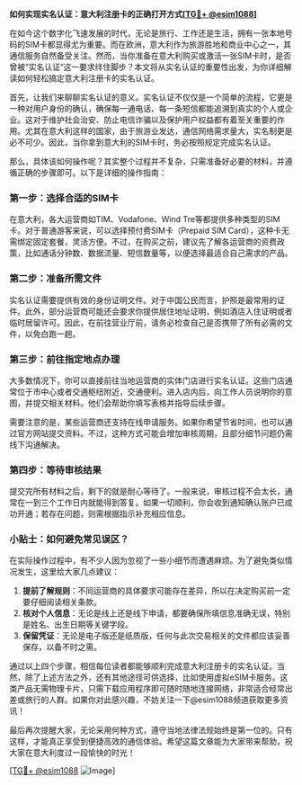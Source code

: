 **如何实现实名认证：意大利注册卡的正确打开方式[[TG💪+ @esim1088](https://t.me/s/esim1088)]**

在如今这个数字化飞速发展的时代，无论是旅行、工作还是生活，拥有一张本地号码的SIM卡都显得尤为重要。而在欧洲，意大利作为旅游胜地和商业中心之一，其通信服务自然备受关注。然而，当你准备在意大利购买或激活一张SIM卡时，是否曾被“实名认证”这一要求绊住脚步？本文将从实名认证的重要性出发，为你详细解读如何轻松搞定意大利注册卡的实名认证。

首先，让我们来聊聊实名认证的意义。实名认证不仅仅是一个简单的流程，它更是一种对用户身份的确认，确保每一通电话、每一条短信都能追溯到真实的个人或企业。这对于维护社会治安、防止电信诈骗以及保护用户权益都有着至关重要的作用。尤其在意大利这样的国家，由于旅游业发达，通信网络需求量大，实名制更是必不可少。因此，当你拿到意大利的SIM卡时，务必按照规定完成实名认证。

那么，具体该如何操作呢？其实整个过程并不复杂，只需准备好必要的材料，并遵循正确的步骤即可。以下是详细的操作指南：

### 第一步：选择合适的SIM卡

在意大利，各大运营商如TIM、Vodafone、Wind Tre等都提供多种类型的SIM卡。对于普通游客来说，可以选择预付费SIM卡（Prepaid SIM Card），这种卡无需绑定固定套餐，灵活方便。不过，在购买之前，建议先了解各运营商的资费政策，比如通话分钟数、数据流量、短信数量等，以便选择最适合自己需求的产品。

### 第二步：准备所需文件

实名认证需要提供有效的身份证明文件。对于中国公民而言，护照是最常用的证件。此外，部分运营商可能还会要求你提供居住地址证明，例如酒店入住证明或者临时居留许可。因此，在前往营业厅前，请务必检查自己是否携带了所有必需的文件，以免白跑一趟。

### 第三步：前往指定地点办理

大多数情况下，你可以直接前往当地运营商的实体门店进行实名认证。这些门店通常位于市中心或者交通枢纽附近，交通便利。进入店内后，向工作人员说明你的意图，并提交相关材料。他们会帮助你填写表格并指导后续步骤。

需要注意的是，某些运营商还支持在线申请服务。如果你希望节省时间，也可以通过官方网站提交资料。不过，这种方式可能会增加审核周期，且部分细节问题仍需线下沟通解决。

### 第四步：等待审核结果

提交完所有材料之后，剩下的就是耐心等待了。一般来说，审核过程不会太长，通常在一到三个工作日内就能得到答复。如果一切顺利，你会收到通知确认账户已成功开通；若存在问题，则需根据指示补充相应信息。

### 小贴士：如何避免常见误区？

在实际操作过程中，有不少人因为忽视了一些小细节而遭遇麻烦。为了避免类似情况发生，这里给大家几点建议：

1. **提前了解规则**：不同运营商的具体要求可能存在差异，所以在决定购买前一定要仔细阅读相关条款。
2. **核对个人信息**：无论是线上还是线下申请，都要确保所填信息准确无误，特别是姓名、出生日期等关键字段。
3. **保留凭证**：无论是电子版还是纸质版，任何与此次交易相关的文件都应该妥善保存，以备不时之需。

通过以上四个步骤，相信每位读者都能够顺利完成意大利注册卡的实名认证。当然，除了上述方法之外，还有其他途径可供选择，比如使用虚拟eSIM卡服务。这类产品无需物理卡片，只需下载应用程序即可随时随地连接网络，非常适合经常出差或旅行的人群。如果你对此感兴趣，不妨关注一下@esim1088频道获取更多资讯！

最后再次提醒大家，无论采用何种方式，遵守当地法律法规始终是第一位的。只有这样，才能真正享受到便捷高效的通信体验。希望这篇文章能为大家带来帮助，祝大家在意大利度过一段愉快的时光！

[[TG💪+ @esim1088](https://t.me/s/esim1088) ![Image](https://i.postimg.cc/4NQfJmqS/Snipaste-2025-05-13-00-14-12.png)]